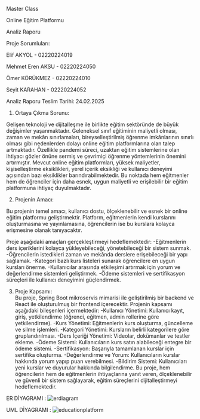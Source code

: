 Master Class   

Online Eğitim Platformu 

Analiz Raporu  

Proje Sorumluları: 

Elif AKYOL - 02220224019  

Mehmet Eren AKSU - 02220224050 

Ömer KÖRÜKMEZ - 02220224010 

Seyit KARAHAN - 02220224052 

Analiz Raporu Teslim Tarihi: 24.02.2025 

1. Ortaya Çıkma Sorunu:  

Gelişen teknoloji ve dijitalleşme ile birlikte eğitim sektöründe de büyük değişimler yaşanmaktadır. Geleneksel sınıf eğitiminin maliyetli olması,
zaman ve mekân sınırlamaları, bireyselleştirilmiş öğrenme imkânlarının sınırlı olması gibi nedenlerden dolayı online eğitim platformlarına olan 
talep artmaktadır. Özellikle pandemi süreci, uzaktan eğitim sistemlerine olan ihtiyacı gözler önüne sermiş ve çevrimiçi öğrenme yöntemlerinin 
önemini artırmıştır. 
Mevcut online eğitim platformları, yüksek maliyetler, kişiselleştirme eksiklikleri, yerel içerik eksikliği ve kullanıcı deneyimi açısından bazı 
eksiklikler barındırabilmektedir. Bu noktada hem eğitmenler hem de öğrenciler için daha esnek, uygun maliyetli ve erişilebilir bir eğitim 
platformuna ihtiyaç duyulmaktadır. 

2. Projenin Amacı: 

Bu projenin temel amacı, kullanıcı dostu, ölçeklenebilir ve esnek bir online eğitim platformu geliştirmektir. Platform, eğitmenlerin kendi 
kurslarını oluşturmasına ve yayınlamasına, öğrencilerin ise bu kurslara kolayca erişmesine olanak tanıyacaktır. 

Proje aşağıdaki amaçları gerçekleştirmeyi hedeflemektedir: 
-Eğitmenlerin ders içeriklerini kolayca yükleyebileceği, yönetebileceği bir sistem sunmak. 
-Öğrencilerin istedikleri zaman ve mekânda derslere erişebileceği bir yapı sağlamak. 
-Kategori bazlı kurs listeleri sunarak öğrencilere en uygun kursları önerme. 
-Kullanıcılar arasında etkileşimi artırmak için yorum ve değerlendirme sistemleri geliştirmek. 
-Ödeme sistemleri ve sertifikasyon süreçleri ile kullanıcı deneyimini güçlendirmek. 

3. Proje Kapsamı:  
Bu proje, Spring Boot mikroservis mimarisi ile geliştirilmiş bir backend ve React ile oluşturulmuş bir frontend içerecektir. Projenin kapsamı
aşağıdaki bileşenleri içermektedir: 
-Kullanıcı Yönetimi: Kullanıcı kayıt, giriş, yetkilendirme (öğrenci, eğitmen, admin rollerine göre yetkilendirme). 
-Kurs Yönetimi: Eğitmenlerin kurs oluşturma, güncelleme ve silme işlemleri. 
-Kategori Yönetimi: Kursların belirli kategorilere göre gruplandırılması. 
-Ders İçeriği Yönetimi: Videolar, dokümanlar ve testler ekleme. 
-Ödeme Sistemi: Kullanıcıların kurs satın alabileceği entegre bir ödeme sistemi. 
-Sertifikasyon: Başarıyla tamamlanan kurslar için sertifika oluşturma. 
-Değerlendirme ve Yorum: Kullanıcıların kurslar hakkında yorum yapıp puan verebilmesi. 
-Bildirim Sistemi: Kullanıcıları yeni kurslar ve duyurular hakkında bilgilendirme. 
Bu proje, hem öğrencilerin hem de eğitmenlerin ihtiyaçlarına yanıt veren, ölçeklenebilir ve güvenli bir sistem sağlayarak, eğitim süreçlerini
dijitalleştirmeyi hedeflemektedir.

ER DİYAGRAMI :
![erdiagram](https://github.com/user-attachments/assets/4307a46b-1d34-4869-b412-d6fef9a6e29e)

UML DİYAGRAMI :
![educationplatform](https://github.com/user-attachments/assets/f811b767-70e4-47b6-8892-607392001f8f)





